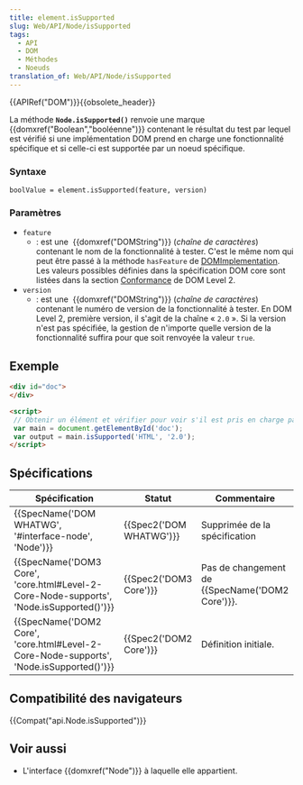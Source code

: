 ```yaml
---
title: element.isSupported
slug: Web/API/Node/isSupported
tags:
  - API
  - DOM
  - Méthodes
  - Noeuds
translation_of: Web/API/Node/isSupported
---
```

{{APIRef("DOM")}}{{obsolete_header}}

La méthode **`Node.isSupported()`** renvoie une marque  {{domxref("Boolean","booléenne")}} contenant le résultat du test par lequel est vérifié si une implémentation DOM prend en charge une fonctionnalité spécifique et si celle-ci est supportée par un noeud spécifique.

### Syntaxe

    boolValue = element.isSupported(feature, version)

### Paramètres

- `feature`
  - : est une  {{domxref("DOMString")}} (_chaîne de caractères_) contenant le nom de la fonctionnalité à tester. C'est le même nom qui peut être passé à la méthode `hasFeature` de [DOMImplementation](/fr/docs/Web/API/Document/implementation). Les valeurs possibles définies dans la spécification DOM core sont listées dans la section [Conformance](http://www.w3.org/TR/DOM-Level-2-Core/introduction.html#ID-Conformance) de DOM Level 2.
- `version`
  - : est une  {{domxref("DOMString")}} (_chaîne de caractères_) contenant le numéro de version de la fonctionnalité à tester. En DOM Level 2, première version, il s'agit de la chaîne «&nbsp;`2.0`&nbsp;». Si la version n'est pas spécifiée, la gestion de n'importe quelle version de la fonctionnalité suffira pour que soit renvoyée la valeur `true`.

## Exemple

```html
<div id="doc">
</div>

<script>
 // Obtenir un élément et vérifier pour voir s'il est pris en charge par les modules HTML DOM2.
 var main = document.getElementById('doc');
 var output = main.isSupported('HTML', '2.0');
</script>
```

## Spécifications



| Spécification                                                                                                        | Statut                           | Commentaire                                            |
| -------------------------------------------------------------------------------------------------------------------- | -------------------------------- | ------------------------------------------------------ |
| {{SpecName('DOM WHATWG', '#interface-node', 'Node')}}                                             | {{Spec2('DOM WHATWG')}} | Supprimée de la spécification                          |
| {{SpecName('DOM3 Core', 'core.html#Level-2-Core-Node-supports', 'Node.isSupported()')}} | {{Spec2('DOM3 Core')}}     | Pas de changement de {{SpecName('DOM2 Core')}}. |
| {{SpecName('DOM2 Core', 'core.html#Level-2-Core-Node-supports', 'Node.isSupported()')}} | {{Spec2('DOM2 Core')}}     | Définition initiale.                                   |

## Compatibilité des navigateurs

{{Compat("api.Node.isSupported")}}

## Voir aussi

- L'interface {{domxref("Node")}} à laquelle elle appartient.
